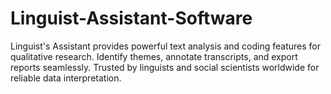 # Linguist-Assistant-Software
Linguist's Assistant provides powerful text analysis and coding features for qualitative research. Identify themes, annotate transcripts, and export reports seamlessly. Trusted by linguists and social scientists worldwide for reliable data interpretation.

